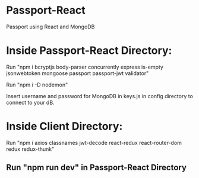 # Passport-React
Passport using React and MongoDB

<h1>Inside Passport-React Directory:</h1>

<p>Run "npm i bcryptjs body-parser concurrently express is-empty jsonwebtoken mongoose passport passport-jwt validator"</p>

<p>Run "npm i -D nodemon"</p>

<p>Insert username and password for MongoDB in keys.js in config directory to connect to your dB.</p>

<h1>Inside Client Directory:</h1>

<p>Run "npm i axios classnames jwt-decode react-redux react-router-dom redux redux-thunk"</p>

## Run "npm run dev" in Passport-React Directory